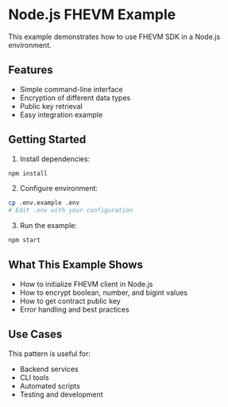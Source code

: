 # Node.js FHEVM Example

This example demonstrates how to use FHEVM SDK in a Node.js environment.

## Features

- Simple command-line interface
- Encryption of different data types
- Public key retrieval
- Easy integration example

## Getting Started

1. Install dependencies:
```bash
npm install
```

2. Configure environment:
```bash
cp .env.example .env
# Edit .env with your configuration
```

3. Run the example:
```bash
npm start
```

## What This Example Shows

- How to initialize FHEVM client in Node.js
- How to encrypt boolean, number, and bigint values
- How to get contract public key
- Error handling and best practices

## Use Cases

This pattern is useful for:
- Backend services
- CLI tools
- Automated scripts
- Testing and development
